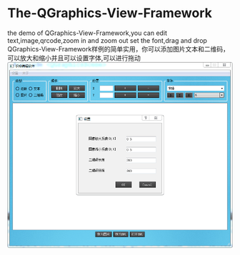# The-QGraphics-View-Framework
the demo of QGraphics-View-Framework,you can edit text,image,qrcode,zoom in and zoom out set the font,drag and drop
QGraphics-View-Framework样例的简单实用，你可以添加图片文本和二维码，可以放大和缩小并且可以设置字体,可以进行拖动
![image](https://github.com/zztierlie/image/raw/master/hand.png)

